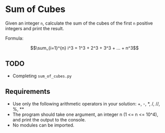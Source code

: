 # Sum of Cubes

Given an integer `n`, calculate the sum of the cubes of the first `n` positive integers and print the result.

Formula:

$$\sum_{i=1}^{n} i^3 = 1^3 + 2^3 + 3^3 + ... + n^3$$

## TODO

- Completing `sum_of_cubes.py`

## Requirements

- Use only the following arithmetic operators in your solution: +, -, \*, /, //, %, \*\*
- The program should take one argument, an integer n (1 <= n <= 10^4), and print the output to the console.
- No modules can be imported.
